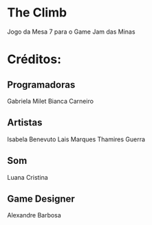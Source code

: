 # The Climb
Jogo da Mesa 7 para o Game Jam das Minas

# Créditos:
## Programadoras
Gabriela Milet
Bianca Carneiro

## Artistas
Isabela Benevuto
Lais Marques
Thamires Guerra

## Som
Luana Cristina

## Game Designer
Alexandre Barbosa
